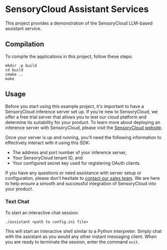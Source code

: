 # SensoryCloud Assistant Services

This project provides a demonstration of the SensoryCloud LLM-based assistant
service.

## Compilation

To compile the applications in this project, follow these steps:

```shell
mkdir -p build
cd build
cmake ..
make
```

## Usage

Before you start using this example project, it's important to have a
SensoryCloud inference server set up. If you're new to SensoryCloud, we offer
a free trial server that allows you to test our cloud platform and determine
its suitability for your product. To learn more about deploying an inference
server with SensoryCloud, please visit the [SensoryCloud website][trial].

Once your server is up and running, you'll need the following information to
effectively interact with it using this SDK:

-   The address and port number of your inference server,
-   Your SensoryCloud tenant ID, and
-   Your configured secret key used for registering OAuth clients.

If you have any questions or need assistance with server setup or
configuration, please don't hesitate to [contact our sales team][sales]. We
are here to help ensure a smooth and successful integration of SensoryCloud
into your product.

[trial]: https://sensorycloud.ai/free-credits/
[sales]: https://sensorycloud.ai/resources/contact-us/

### Text Chat

<!--
To fetch assistant models:

```shell
./assistant <path to config.ini file> -g
```
-->

To start an interactive chat session:

<!--
```shell
./assistant <path to config.ini file> -m <model name>
```
-->

```shell
./assistant <path to config.ini file>
```

This will start an interactive shell similar to a Python interpreter. Simply
chat with the assistant as you would any other instant messaging client. When
you are ready to terminate the session, enter the command `exit`.
